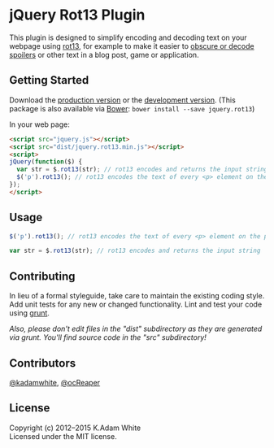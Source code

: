 # jQuery Rot13 Plugin

This plugin is designed to simplify encoding and decoding text on your webpage using [rot13](http://rot13.com/), for example to make it easier to [obscure or decode spoilers](http://gameshelf.jmac.org/2012/04/lets-use-rot13-for-game-spoilers) or other text in a blog post, game or application.

## Getting Started

Download the [production version][min] or the [development version][max]. (This package is also available via [Bower](http://bower.io): `bower install --save jquery.rot13`)

[min]: https://raw.github.com/kadamwhite/jquery.rot13/master/dist/jquery.rot13.min.js
[max]: https://raw.github.com/kadamwhite/jquery.rot13/master/dist/jquery.rot13.js

In your web page:

```html
<script src="jquery.js"></script>
<script src="dist/jquery.rot13.min.js"></script>
<script>
jQuery(function($) {
  var str = $.rot13(str); // rot13 encodes and returns the input string
  $('p').rot13(); // rot13 encodes the text of every <p> element on the page
});
</script>
```

## Usage

```javascript
$('p').rot13(); // rot13 encodes the text of every <p> element on the page
```
```javascript
var str = $.rot13(str); // rot13 encodes and returns the input string
```

## Contributing

In lieu of a formal styleguide, take care to maintain the existing coding style. Add unit tests for any new or changed functionality. Lint and test your code using [grunt](https://github.com/cowboy/grunt).

_Also, please don't edit files in the "dist" subdirectory as they are generated via grunt. You'll find source code in the "src" subdirectory!_

## Contributors

[@kadamwhite](https://github.com/kadamwhite), [@ocReaper](https://github.com/ocReaper)

## License

Copyright (c) 2012–2015 K.Adam White  
Licensed under the MIT license.
